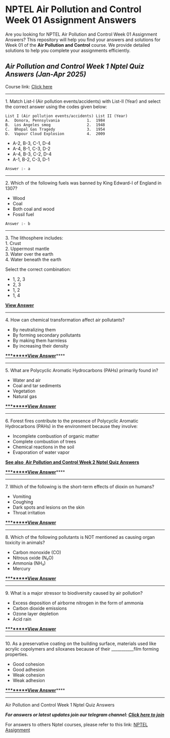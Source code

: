# NPTEL Air Pollution and Control Week 01 Assignment Answers

Are you looking for NPTEL Air Pollution and Control Week 01 Assignment Answers? This repository will help you find your answers and solutions for Week 01 of the **Air Pollution and Control** course. We provide detailed solutions to help you complete your assignments efficiently.

## _Air Pollution and Control Week 1 Nptel Quiz Answers (Jan-Apr 2025)_

Course link: [Click here](https://onlinecourses.nptel.ac.in/noc25_ce04/course)

***

1\. Match List-I (Air pollution events/accidents) with List-II (Year) and select the correct answer using the codes given below:

    List I (Air pollution events/accidents) List II (Year)
    A.  Donora, Pennsylvania            1.  1984
    B.  Los Angeles smog                2.  1948
    C.  Bhopal Gas Tragedy              3.  1954
    D.  Vapour Cloud Explosion          4.  2009

- A-2, B-3, C-1, D-4
- A-4, B-1, C-3, D-2
- A-4, B-3, C-2, D-4
- A-1, B-2, C-3, D-1

<!---->

    Answer :- a

***

2\. Which of the following fuels was banned by King Edward-I of England in 1307?

- Wood
- Coal
- Both coal and wood
- Fossil fuel

<!---->

    Answer :- b

***

3\. The lithosphere includes:\
1\. Crust\
2\. Uppermost mantle\
3\. Water over the earth\
4\. Water beneath the earth

Select the correct combination:

- 1, 2, 3
- 2, 3
- 1, 2
- 1, 4

**[**View Answer**](https://my.progiez.com/courses/air-pollution-and-control-nptel-answers/)**

***

4\. How can chemical transformation affect air pollutants?

- By neutralizing them
- By forming secondary pollutants
- By making them harmless
- By increasing their density

**[********](https://my.progiez.com/courses/air-pollution-and-control-nptel-answers/)**[**View Answer**](https://my.progiez.com/courses/air-pollution-and-control-nptel-answers/)****

***

5\. What are Polycyclic Aromatic Hydrocarbons (PAHs) primarily found in?

- Water and air
- Coal and tar sediments
- Vegetation
- Natural gas

****[********](https://my.progiez.com/courses/air-pollution-and-control-nptel-answers/)**[**View Answer**](https://my.progiez.com/courses/air-pollution-and-control-nptel-answers/)******

***

6\. Forest fires contribute to the presence of Polycyclic Aromatic Hydrocarbons (PAHs) in the environment because they involve:

- Incomplete combustion of organic matter
- Complete combustion of trees
- Chemical reactions in the soil
- Evaporation of water vapor

[****See also**  **Air Pollution and Control Week 2 Nptel Quiz Answers****](https://progiez.com/air-pollution-and-control-week-2-nptel-quiz-answers)

**[********](https://my.progiez.com/courses/air-pollution-and-control-nptel-answers/)**[**View Answer**](https://my.progiez.com/courses/air-pollution-and-control-nptel-answers/)****

***

7\. Which of the following is the short-term effects of dioxin on humans?

- Vomiting
- Coughing
- Dark spots and lesions on the skin
- Throat irritation

****[********](https://my.progiez.com/courses/air-pollution-and-control-nptel-answers/)**[**View Answer**](https://my.progiez.com/courses/air-pollution-and-control-nptel-answers/)******

***

8\. Which of the following pollutants is NOT mentioned as causing organ toxicity in animals?

- Carbon monoxide (CO)
- Nitrous oxide (N₂O)
- Ammonia (NH₃)
- Mercury

****[********](https://my.progiez.com/courses/air-pollution-and-control-nptel-answers/)**[**View Answer**](https://my.progiez.com/courses/air-pollution-and-control-nptel-answers/)******

***

9\. What is a major stressor to biodiversity caused by air pollution?

- Excess deposition of airborne nitrogen in the form of ammonia
- Carbon dioxide emissions
- Ozone layer depletion
- Acid rain

****[********](https://my.progiez.com/courses/air-pollution-and-control-nptel-answers/)**[**View Answer**](https://my.progiez.com/courses/air-pollution-and-control-nptel-answers/)******

***

10\. As a preservative coating on the building surface, materials used like acrylic copolymers and siloxanes because of their \_\_\_\_\_\_\_\_\_\_\_film forming properties.

- Good cohesion
- Good adhesion
- Weak cohesion
- Weak adhesion

**[********](https://my.progiez.com/courses/air-pollution-and-control-nptel-answers/)**[**View Answer**](https://my.progiez.com/courses/air-pollution-and-control-nptel-answers/)****

***

Air Pollution and Control Week 1 Nptel Quiz Answers

**_**For answers or latest updates join our telegram channel: [**Click here to join**](https://telegram.me/nptel_assignments)**_**[](https://progiez.com/ethical-hacking-nptel-week-5-assignment-answers)

For answers to others Nptel courses, please refer to this link: [NPTEL Assignment](https://progiez.com/nptel-assignment-answers)

